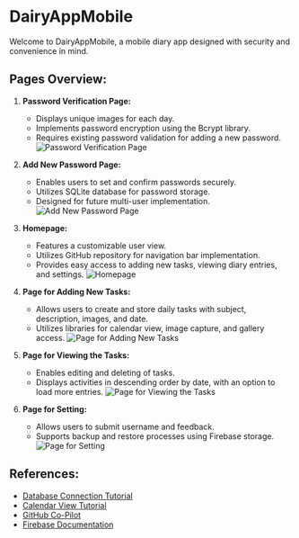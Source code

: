 # DairyAppMobile

Welcome to DairyAppMobile, a mobile diary app designed with security and convenience in mind.

## Pages Overview:

1. **Password Verification Page:**
   - Displays unique images for each day.
   - Implements password encryption using the Bcrypt library.
   - Requires existing password validation for adding a new password.
   ![Password Verification Page](images/password_verification_page.png)

2. **Add New Password Page:**
   - Enables users to set and confirm passwords securely.
   - Utilizes SQLite database for password storage.
   - Designed for future multi-user implementation.
   ![Add New Password Page](images/add_new_password_page.png)

3. **Homepage:**
   - Features a customizable user view.
   - Utilizes GitHub repository for navigation bar implementation.
   - Provides easy access to adding new tasks, viewing diary entries, and settings.
   ![Homepage](images/homepage.png)

4. **Page for Adding New Tasks:**
   - Allows users to create and store daily tasks with subject, description, images, and date.
   - Utilizes libraries for calendar view, image capture, and gallery access.
   ![Page for Adding New Tasks](images/add_new_tasks_page.png)

5. **Page for Viewing the Tasks:**
   - Enables editing and deleting of tasks.
   - Displays activities in descending order by date, with an option to load more entries.
   ![Page for Viewing the Tasks](images/view_tasks_page.png)

6. **Page for Setting:**
   - Allows users to submit username and feedback.
   - Supports backup and restore processes using Firebase storage.
   ![Page for Setting](images/settings_page.png)

## References:
- [Database Connection Tutorial](https://www.youtube.com/watch?v=quIHs8yiOQ8)
- [Calendar View Tutorial](https://www.youtube.com/watch?v=QC9UhvyI18c)
- [GitHub Co-Pilot](https://copilot.github.com/)
- [Firebase Documentation](https://console.firebase.google.com/)

